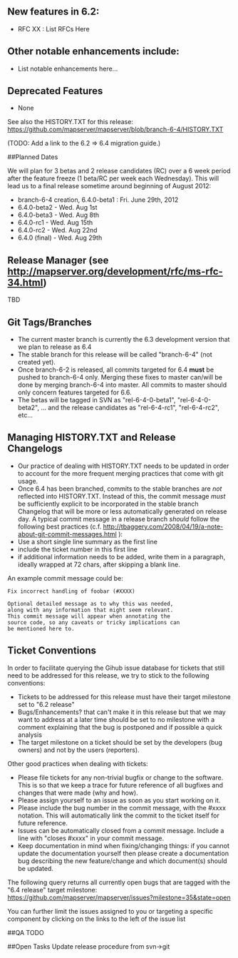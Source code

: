 ## New features in 6.2:
* RFC XX : List RFCs Here

## Other notable enhancements include:
* List notable enhancements here...

## Deprecated Features
* None

See also the HISTORY.TXT for this release:
https://github.com/mapserver/mapserver/blob/branch-6-4/HISTORY.TXT

(TODO: Add a link to the 6.2 => 6.4 migration guide.)
                                                                   
##Planned Dates

We will plan for 3 betas and 2 release candidates (RC) over a 6 week period after the feature freeze (1 beta/RC per week each Wednesday). This will lead us to a final release sometime around beginning of August 2012:

* branch-6-4 creation, 6.4.0-beta1 : Fri. June 29th, 2012
* 6.4.0-beta2 - Wed. Aug 1st
* 6.4.0-beta3 -    Wed. Aug 8th
* 6.4.0-rc1 -  Wed. Aug 15th
* 6.4.0-rc2 -   Wed. Aug 22nd
* 6.4.0 (final) -  Wed. Aug 29th

## Release Manager (see http://mapserver.org/development/rfc/ms-rfc-34.html) 
TBD
                                                          
## Git Tags/Branches

* The current master branch is currently the 6.3 development version that we plan to release as 6.4
* The stable branch for this release will be called "branch-6-4" (not created yet).
* Once branch-6-2 is released, all commits targeted for 6.4 **must** be pushed to branch-6-4 only. Merging
these fixes to master can/will be done by merging branch-6-4 into master. All commits to master should only concern features targeted for 6.6.
* The betas will be tagged in SVN as "rel-6-4-0-beta1", "rel-6-4-0-beta2", ... and the release candidates as "rel-6-4-rc1", "rel-6-4-rc2", etc...

## Managing HISTORY.TXT and Release Changelogs

* Our practice of dealing with HISTORY.TXT needs to be updated in order to account for the more frequent merging practices that come with git usage.
* Once 6.4 has been branched, commits to the stable branches are *not* reflected into HISTORY.TXT. Instead of this, the commit message *must* be sufficiently explicit to be incorporated in the stable branch Changelog that will be more or less automatically generated on release day. A typical commit message in a release branch *should* follow the following best practices (c.f. http://tbaggery.com/2008/04/19/a-note-about-git-commit-messages.html ):
 * Use a short single line summary as the first line
 * include the ticket number in this first line
 * if additional information needs to be added, write them in a paragraph, ideally wrapped at 72 chars, after skipping a blank line.

An example commit message could be:
```
Fix incorrect handling of foobar (#XXXX)

Optional detailed message as to why this was needed,
along with any information that might seem relevant.
This commit message will appear when annotating the
source code, so any caveats or tricky implications can
be mentioned here to.
```
 
## Ticket Conventions
In order to facilitate querying the Gihub issue database for tickets that still need to be addressed for this release, we try to stick to the following conventions:

* Tickets to be addressed for this release must have their target milestone set to "6.2 release" 
* Bugs/Enhancements? that can't make it in this release but that we may want to address at a later time should be set to no milestone with a comment explaining that the bug is postponed and if possible a quick analysis
* The target milestone on a ticket should be set by the developers (bug owners) and not by the users (reporters).

Other good practices when dealing with tickets:

* Please file tickets for any non-trivial bugfix or change to the software. This is so that we keep a trace for future reference of all bugfixes and changes that were made (why and how).
* Please assign yourself to an issue as soon as you start working on it.
* Please include the bug number in the commit message, with the #xxxx notation. This will automatically link the commit to the ticket itself for future reference.
* Issues can be automatically closed from a commit message. Include a line with "closes #xxxx" in your commit message.
* Keep documentation in mind when fixing/changing things: if you cannot update the documentation yourself then please create a documentation bug describing the new feature/change and which document(s) should be updated.                                                                            

The following query returns all currently open bugs that are tagged with the "6.4 release" target milestone:
https://github.com/mapserver/mapserver/issues?milestone=35&state=open

You can further limit the issues assigned to you or targeting a specific component by clicking on the links to the left of the issue list
                                                                          
##QA
TODO

##Open Tasks
Update release procedure from svn->git
